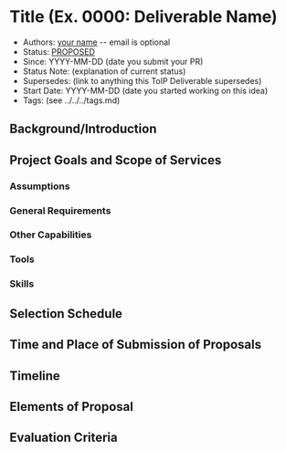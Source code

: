# Title (Ex. 0000: Deliverable Name)
- Authors: [your name](you@github-email) -- email is optional
- Status: [PROPOSED](./process/lifecycle_management.md)
- Since: YYYY-MM-DD (date you submit your PR)
- Status Note: (explanation of current status)  
- Supersedes: (link to anything this ToIP Deliverable  supersedes)
- Start Date: YYYY-MM-DD (date you started working on this idea)
- Tags: (see ../../../tags.md)

## Background/Introduction

## Project Goals and Scope of Services

### Assumptions

### General Requirements

### Other Capabilities

### Tools

### Skills

## Selection Schedule

## Time and Place of Submission of Proposals

## Timeline

## Elements of Proposal

## Evaluation Criteria
